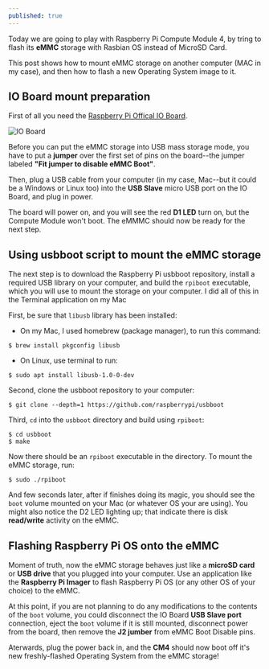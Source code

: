 ```yaml
---
published: true
---
```


Today we are going to play with Raspberry Pi Compute Module 4, by tring to flash its **eMMC** storage with Rasbian OS instead of MicroSD Card.

This post shows how to mount eMMC storage on another computer (MAC in my case), and then how to flash a new Operating System image to it.

## IO Board mount preparation 
First of all you need the [Raspberry Pi Offical IO Board](https://www.raspberrypi.com/products/compute-module-4-io-board/ "IO Board").

![IO Board]({{site.baseurl}}/https://drive.google.com/file/d/1RAH2ijSSlRT9WTEeo2kKD-EmSNQ7yrha/view?usp=sharing)

Before you can put the eMMC storage into USB mass storage mode, you have to put a **jumper** over the first set of pins on the board--the jumper labeled **"Fit jumper to disable eMMC Boot"**.

Then, plug a USB cable from your computer (in my case, Mac--but it could be a Windows or Linux too) into the **USB Slave** micro USB port on the IO Board, and plug in power.

The board will power on, and you will see the red **D1 LED** turn on, but the Compute Module won't boot. The eMMMC should now be ready for the next step.

## Using usbboot script to mount the eMMC storage
The next step is to download the Raspberry Pi usbboot repository, install a required USB library on your computer, and build the `rpiboot` executable, which you will use to mount the storage on your computer. I did all of this in the Terminal application on my Mac

First, be sure that `libusb` library has been installed:
- On my Mac, I used homebrew (package manager), to run this command:
``` 
$ brew install pkgconfig libusb
```
- On Linux, use terminal to run: 
``` 
$ sudo apt install libusb-1.0-0-dev
```

Second, clone the usbboot repository to your computer:
``` 
$ git clone --depth=1 https://github.com/raspberrypi/usbboot 
```

Third, `cd` into the `usbboot` directory and build using `rpiboot`:
```
$ cd usbboot
$ make
```

Now there should be an `rpiboot` executable in the directory. To mount the eMMC storage, run:
```
$ sudo ./rpiboot
```

And few seconds later, after if finishes doing its magic, you should see the `boot` volume mounted on your Mac (or whatever OS your are using).
You might also notice the D2 LED lighting up; that indicate there is disk **read/write** activity on the eMMC.

## Flashing Raspberry Pi OS onto the eMMC
Moment of truth, now the eMMC storage behaves just like a **microSD card** or **USB drive** that you plugged into your computer. Use an application like the **Raspberry Pi Imager** to flash Raspberry Pi OS (or any other OS of your choice) to the eMMC.

At this point, if you are not planning to do any modifications to the contents  of the `boot` volume, you could disconnect the IO Board **USB Slave port** connection, eject the `boot` volume if it is still mounted, disconnect power from the board, then remove the **J2 jumber** from eMMC Boot Disable pins.

Aterwards, plug the power back in, and the **CM4** should now boot off it's new freshly-flashed Operating System from the eMMC storage!
